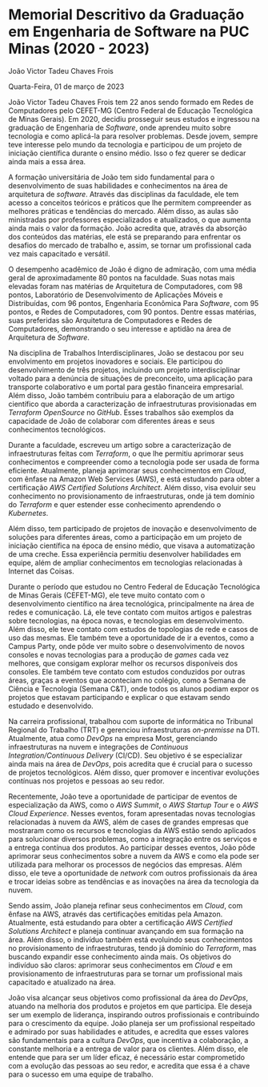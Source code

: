 # Memorial Descritivo da Graduação em Engenharia de Software na PUC Minas (2020 - 2023)

João Victor Tadeu Chaves Frois

Quarta-Feira, 01 de março de 2023

João Victor Tadeu Chaves Frois tem 22 anos sendo formado em Redes de Computadores pelo CEFET-MG (Centro Federal de Educação Tecnológica de Minas Gerais). Em 2020, decidiu prosseguir seus estudos e ingressou na graduação de Engenharia de _Software_, onde aprendeu muito sobre tecnologia e como aplicá-la para resolver problemas. Desde jovem, sempre teve interesse pelo mundo da tecnologia e participou de um projeto de iniciação científica durante o ensino médio. Isso o fez querer se dedicar ainda mais a essa área.

A formação universitária de João tem sido fundamental para o desenvolvimento de suas habilidades e conhecimentos na área de arquitetura de _software_. Através das disciplinas da faculdade, ele tem acesso a conceitos teóricos e práticos que lhe permitem compreender as melhores práticas e tendências do mercado. Além disso, as aulas são ministradas por professores especializados e atualizados, o que aumenta ainda mais o valor da formação. João acredita que, através da absorção dos conteúdos das matérias, ele está se preparando para enfrentar os desafios do mercado de trabalho e, assim, se tornar um profissional cada vez mais capacitado e versátil.

O desempenho acadêmico de João é digno de admiração, com uma média geral de aproximadamente 80 pontos na faculdade. Suas notas mais elevadas foram nas matérias de Arquitetura de Computadores, com 98 pontos, Laboratório de Desenvolvimento de Aplicações Móveis e Distribuídas, com 96 pontos, Engenharia Econômica Para _Software_, com 95 pontos, e Redes de Computadores, com 90 pontos. Dentre essas matérias, suas preferidas são Arquitetura de Computadores e Redes de Computadores, demonstrando o seu interesse e aptidão na área de Arquitetura de _Software_.

Na disciplina de Trabalhos Interdisciplinares, João se destacou por seu envolvimento em projetos inovadores e sociais. Ele participou do desenvolvimento de três projetos, incluindo um projeto interdisciplinar voltado para a denúncia de situações de preconceito, uma aplicação para transporte colaborativo e um portal para gestão financeira empresarial. Além disso, João também contribuiu para a elaboração de um artigo científico que aborda a caracterização de infraestruturas provisionadas em _Terraform_ _OpenSource_ no _GitHub_. Esses trabalhos são exemplos da capacidade de João de colaborar com diferentes áreas e seus conhecimentos tecnológicos.

Durante a faculdade, escreveu um artigo sobre a caracterização de infraestruturas feitas com _Terraform_, o que lhe permitiu aprimorar seus conhecimentos e compreender como a tecnologia pode ser usada de forma eficiente. Atualmente, planeja aprimorar seus conhecimentos em _Cloud_, com ênfase na Amazon Web Services (AWS), e está estudando para obter a certificação _AWS Certified Solutions Architect_. Além disso, visa evoluir seu conhecimento no provisionamento de infraestruturas, onde já tem domínio do _Terraform_ e quer estender esse conhecimento aprendendo o _Kubernetes_.

Além disso, tem participado de projetos de inovação e desenvolvimento de soluções para diferentes áreas, como a participação em um projeto de iniciação científica na época de ensino médio, que visava a automatização de uma creche. Essa experiência permitiu desenvolver habilidades em equipe, além de ampliar conhecimentos em tecnologias relacionadas à Internet das Coisas.

Durante o período que estudou no Centro Federal de Educação Tecnológica de Minas Gerais (CEFET-MG), ele teve muito contato com o desenvolvimento científico na área tecnológica, principalmente na área de redes e comunicação. Lá, ele teve contato com muitos artigos e palestras sobre tecnologias, na época novas, e tecnologias em desenvolvimento. Além disso, ele teve contato com estudos de topologias de rede e casos de uso das mesmas. Ele também teve a oportunidade de ir a eventos, como a Campus Party, onde pôde ver muito sobre o desenvolvimento de novos consoles e novas tecnologias para a produção de _games_ cada vez melhores, que consigam explorar melhor os recursos disponíveis dos consoles. Ele também teve contato com estudos conduzidos por outras áreas, graças a eventos que aconteciam no colégio, como a Semana de Ciência e Tecnologia (Semana C&T), onde todos os alunos podiam expor os projetos que estavam participando e explicar o que estavam sendo estudado e desenvolvido.

Na carreira profissional, trabalhou com suporte de informática no Tribunal Regional do Trabalho (TRT) e gerenciou infraestruturas _on-premisse_ na DTI. Atualmente, atua como _DevOps_ na empresa Most, gerenciando infraestruturas na nuvem e integrações de _Continuous Integration/Continuous Delivery_ (CI/CD). Seu objetivo é se especializar ainda mais na área de _DevOps_, pois acredita que é crucial para o sucesso de projetos tecnológicos. Além disso, quer promover e incentivar evoluções contínuas nos projetos e pessoas ao seu redor.

Recentemente, João teve a oportunidade de participar de eventos de especialização da AWS, como o _AWS Summit_, o _AWS Startup Tour_ e o _AWS Cloud Experience_. Nesses eventos, foram apresentadas novas tecnologias relacionadas à nuvem da AWS, além de cases de grandes empresas que mostraram como os recursos e tecnologias da AWS estão sendo aplicados para solucionar diversos problemas, como a integração entre os serviços e a entrega contínua dos produtos. Ao participar desses eventos, João pôde aprimorar seus conhecimentos sobre a nuvem da AWS e como ela pode ser utilizada para melhorar os processos de negócios das empresas. Além disso, ele teve a oportunidade de _network_ com outros profissionais da área e trocar ideias sobre as tendências e as inovações na área da tecnologia da nuvem.

Sendo assim, João planeja refinar seus conhecimentos em _Cloud_, com ênfase na AWS, através das certificações emitidas pela Amazon. Atualmente, está estudando para obter a certificação _AWS Certified Solutions Architect_ e planeja continuar avançando em sua formação na área. Além disso, o indivíduo também está evoluindo seus conhecimentos no provisionamento de infraestruturas, tendo já domínio do _Terraform_, mas buscando expandir esse conhecimento ainda mais. Os objetivos do indivíduo são claros: aprimorar seus conhecimentos em _Cloud_ e em provisionamento de infraestruturas para se tornar um profissional mais capacitado e atualizado na área.

João visa alcançar seus objetivos como profissional da área do _DevOps_, atuando na melhoria dos produtos e projetos em que participa. Ele deseja ser um exemplo de liderança, inspirando outros profissionais e contribuindo para o crescimento da equipe. João planeja ser um profissional respeitado e admirado por suas habilidades e atitudes, e acredita que esses valores são fundamentais para a cultura _DevOps_, que incentiva a colaboração, a constante melhoria e a entrega de valor para os clientes. Além disso, ele entende que para ser um líder eficaz, é necessário estar comprometido com a evolução das pessoas ao seu redor, e acredita que essa é a chave para o sucesso em uma equipe de trabalho.
